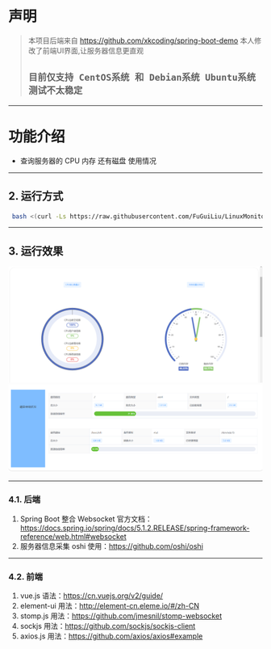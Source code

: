 # 声明
> 本项目后端来自 https://github.com/xkcoding/spring-boot-demo  本人修改了前端UI界面,让服务器信息更直观
> ## `目前仅支持 CentOS系统 和 Debian系统 Ubuntu系统测试不太稳定`
---

# 功能介绍
- 查询服务器的 CPU 内存 还有磁盘 使用情况

---
## 2. 运行方式
```bash
 bash <(curl -Ls https://raw.githubusercontent.com/FuGuiLiu/LinuxMonitor/master/monitor.sh)
```

---

## 3. 运行效果

![](https://raw.githubusercontent.com/FuGuiLiu/LinuxMonitor/master/src/main/resources/static/images/img.png)
![](https://raw.githubusercontent.com/FuGuiLiu/LinuxMonitor/master/src/main/resources/static/images/img_1.png)

---

### 4.1. 后端
1. Spring Boot 整合 Websocket 官方文档：https://docs.spring.io/spring/docs/5.1.2.RELEASE/spring-framework-reference/web.html#websocket
2. 服务器信息采集 oshi 使用：https://github.com/oshi/oshi

---

### 4.2. 前端
1. vue.js 语法：https://cn.vuejs.org/v2/guide/
2. element-ui 用法：http://element-cn.eleme.io/#/zh-CN
3. stomp.js 用法：https://github.com/jmesnil/stomp-websocket
4. sockjs 用法：https://github.com/sockjs/sockjs-client
5. axios.js 用法：https://github.com/axios/axios#example
